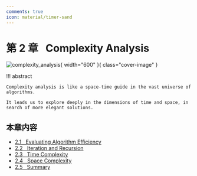```yaml
---
comments: true
icon: material/timer-sand
---
```


# 第 2 章 &nbsp; Complexity Analysis

<div class="center-table" markdown>

![complexity_analysis](../assets/covers/chapter_complexity_analysis.jpg){ width="600" }{ class="cover-image" }

</div>

!!! abstract

    Complexity analysis is like a space-time guide in the vast universe of algorithms.
   
    It leads us to explore deeply in the dimensions of time and space, in search of more elegant solutions.

## 本章内容

- [2.1 &nbsp; Evaluating Algorithm Efficiency](https://www.hello-algo.com/chapter_computational_complexity/performance_evaluation/)
- [2.2 &nbsp; Iteration and Recursion](https://www.hello-algo.com/chapter_computational_complexity/iteration_and_recursion/)
- [2.3 &nbsp; Time Complexity](https://www.hello-algo.com/chapter_computational_complexity/time_complexity/)
- [2.4 &nbsp; Space Complexity](https://www.hello-algo.com/chapter_computational_complexity/space_complexity/)
- [2.5 &nbsp; Summary](https://www.hello-algo.com/chapter_computational_complexity/summary/)
